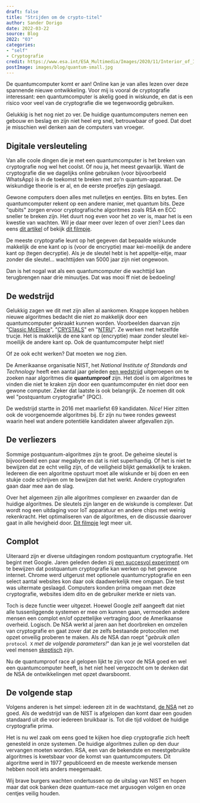 ```yaml
---
draft: false
title: "Strijden om de crypto-titel"
author: Sander Dorigo
date: 2022-03-22
source: Blog
2022: "03"
categories:
- "self"
- Cryptografie
credit: https://www.esa.int/ESA_Multimedia/Images/2020/11/Interior_of_IBM_s_quantum_computer
postImage: images/blog/quantum-small.jpg
---
```


De quantumcomputer komt er aan! Online kan je van alles lezen over deze spannende nieuwe ontwikkeling. Voor mij is vooral de cryptografie interessant: een quantumcomputer is akelig goed in wiskunde, en dat is een risico voor veel van de cryptografie die we tegenwoordig gebruiken.

<!--more-->

Gelukkig is het nog niet zo ver. De huidige quantumcomputers nemen een gebouw en beslag en zijn niet heel erg snel, betrouwbaar of goed. Dat doet je misschien wel denken aan de computers van vroeger.

## Digitale versleuteling

Van alle coole dingen die je met een quantumcomputer is het breken van cryptografie nog wel het coolst. Of nou ja, het meest gevaarlijk. Want de cryptografie die we dagelijks online gebruiken (voor bijvoorbeeld WhatsApp) is in de toekomst te breken met zo'n quantum-apparaat. De wiskundige theorie is er al, en de eerste proefjes zijn geslaagd.

Gewone computers doen alles met nulletjes en eentjes. Bits en bytes. Een quantumcomputer rekent op een andere manier, met quantum bits. Deze "qubits" zorgen ervoor cryptografische algoritmes zoals RSA en ECC sneller te breken zijn. Het duurt nog even voor het zo ver is, maar het is een kwestie van wachten. Wil je daar meer over lezen of over zien? Lees dan eens [dit artikel](https://medium.com/swlh/quantum-computing-for-dummies-part-1-2686b9ba3c51) of bekijk [dit filmpje](https://www.youtube.com/watch?reload=9&v=QuR969uMICM).

De meeste cryptografie leunt op het gegeven dat bepaalde wiskunde makkelijk de ene kant op is (voor de encryptie) maar kei-moeilijk de andere kant op (tegen decryptie). Als je de sleutel hebt is het appeltje-eitje, maar zonder die sleutel\.\.\. wachttijden van 5000 jaar zijn niet ongewoon.

Dan is het nogal wat als een quantumcomputer die wachttijd kan terugbrengen naar drie minuutjes. Dat was mooi ff niet de bedoeling!

## De wedstrijd

Gelukkig zagen we dit met zijn allen al aankomen. Knappe koppen hebben nieuwe algoritmes bedacht die niet zo makkelijk door een quantumcomputer gekraakt kunnen worden. Voorbeelden daarvan zijn "[Classic McEliece](https://classic.mceliece.org/)", "[CRYSTALS](https://pq-crystals.org/)" en "[NTRU](https://ntru.org/)". Ze werken met hetzelfde trucje. Het is makkelijk de ene kant op (encryptie) maar zonder sleutel kei-moeilijk de andere kant op. Ook de quantumcomputer helpt niet!

Of ze ook echt werken? Dat moeten we nog zien.

De Amerikaanse organisatie NIST, het *National Institute of Standards and Technology* heeft een aantal jaar geleden [een wedstrijd](https://csrc.nist.gov/Projects/post-quantum-cryptography) uitgeroepen om te zoeken naar algoritmes die **quantumproof** zijn. Het doel is om algoritmes te vinden die niet te kraken zijn door een quantumcomputer én niet door een gewone computer. Zeker dat laatste is ook belangrijk. Ze noemen dit ook wel "postquantum cryptografie" (PQC).

De wedstrijd startte in 2016 met maarliefst 69 kandidaten. *Nice!* Hier zitten ook de voorgenoemde algoritmes bij. Er zijn nu twee rondes geweest waarin heel wat andere potentiële kandidaten alweer afgevallen zijn. 

## De verliezers

Sommige postquantum-algoritmes zijn te groot. De geheime sleutel is bijvoorbeeld een paar megabyte en dat is niet superhandig. Of het is niet te bewijzen dat ze echt veilig zijn, of de veiligheid blijkt gemakkelijk te kraken. Iedereen die een algoritme opstuurt moet alle wiskunde er bij doen en een stukje code schrijven om te bewijzen dat het werkt. Andere cryptografen gaan daar mee aan de slag.

Over het algemeen zijn alle algoritmes complexer en zwaarder dan de huidige algoritmes. De sleutels zijn langer en de wiskunde is complexer. Dat wordt nog een uitdaging voor IoT apparatuur en andere chips met weinig rekenkracht. Het optimaliseren van de algoritmes, en de discussie daarover gaat in alle hevigheid door. [Dit filmpje](https://www.youtube.com/watch?v=Z2RjZB6dVyw) legt meer uit.

## Complot

Uiteraard zijn er diverse uitdagingen rondom postquantum cryptografie. Het begint met Google. Jaren geleden deden zij [een succesvol experiment](https://security.googleblog.com/2016/07/experimenting-with-post-quantum.html) om te bewijzen dat postquantum cryptografie kan werken op het gewone internet. Chrome werd uitgerust met optionele quantumcryptografie en een select aantal websites kon daar ook daadwerkelijk mee omgaan. Die test was uitermate geslaagd. Computers konden prima omgaan met deze cryptografie, websites idem dito en de gebruiker merkte er niets van.

Toch is deze functie weer uitgezet. Hoewel Google zelf aangeeft dat niet alle tussenliggende systemen er mee om kunnen gaan, vermoeden andere mensen een complot en/of opzettelijke vertraging door de Amerikaanse overheid. Logisch. De NSA werkt al jaren aan het doorbreken en omzeilen van cryptografie en gaat zover dat ze zelfs bestaande protocollen met opzet onveilig proberen te maken. Als de NSA dan roept "*gebruik allen* `protocol X` *met de volgende parameters!*" dan kan je je wel voorstellen dat veel mensen [skeptisch](https://blog.cr.yp.to/20220129-plagiarism.html) zijn.

Nu de quantumproof race al gelopen lijkt te zijn voor de NSA goed en wel een quantumcomputer heeft, is het niet heel vergezocht om te denken dat de NSA de ontwikkelingen met opzet dwarsboomt.

## De volgende stap

Volgens anderen is het simpel: iedereen zit in de wachtstand, [de NSA](https://media.defense.gov/2021/Aug/04/2002821837/-1/-1/1/Quantum_FAQs_20210804.PDF) net zo goed. Als de wedstrijd van de NIST is afgelopen dan komt daar een gouden standaard uit die voor iedereen bruikbaar is. Tot die tijd voldoet de huidige cryptografie prima. 

Het is nu wel zaak om eens goed te kijken hoe diep cryptografie zich heeft genesteld in onze systemen. De huidige algoritmes zullen op den duur vervangen moeten worden. RSA, een van de bekendste en meestgebruikte algoritmes is kwetsbaar voor de komst van quantumcomputers. Dit algoritme werd in 1977 gepubliceerd en de meeste werkende mensen hebben nooit iets anders meegemaakt. 

Wij brave burgers wachten ondertussen op de uitslag van NIST en hopen maar dat ook banken deze quantum-race met argusogen volgen en onze centjes veilig houden. 
